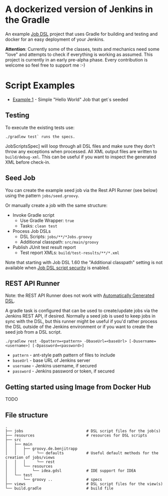 # A dockerized version of Jenkins in the Gradle

An example [Job DSL](https://github.com/jenkinsci/job-dsl-plugin) project that uses Gradle for building and testing and
docker for an easy deployment of your Jenkins. 

**Attention**: Currently some of the classes, tests and mechanics need some "love" and attempts to check if everything
is working as assumed. This project is currently in an early pre-alpha phase. Every contribution is welcome so feel 
free to support me :-)

# Script Examples

* [Example 1](jobs/exampleJob.groovy) - Simple "Hello World" Job that get`s seeded


## Testing

To execute the existing tests use:
```
./gradlew test` runs the specs.
```

JobScriptsSpec]
will loop through all DSL files and make sure they don't throw any exceptions when processed. All XML output files are written to `build/debug-xml`. 
This can be useful if you want to inspect the generated XML before check-in.

## Seed Job

You can create the example seed job via the Rest API Runner (see below) using the pattern `jobs/seed.groovy`.

Or manually create a job with the same structure:

* Invoke Gradle script
   * Use Gradle Wrapper: `true`
   * Tasks: `clean test`
* Process Job DSLs
   * DSL Scripts: `jobs/**/*Jobs.groovy`
   * Additional classpath: `src/main/groovy`
* Publish JUnit test result report
   * Test report XMLs: `build/test-results/**/*.xml`

Note that starting with Job DSL 1.60 the "Additional classpath" setting is not available when
[Job DSL script security](https://github.com/jenkinsci/job-dsl-plugin/wiki/Script-Security) is enabled.

## REST API Runner

Note: the REST API Runner does not work with [Automatically Generated DSL](https://github.com/jenkinsci/job-dsl-plugin/wiki/Automatically-Generated-DSL). 

A gradle task is configured that can be used to create/update jobs via the Jenkins REST API, if desired. Normally
a seed job is used to keep jobs in sync with the DSL, but this runner might be useful if you'd rather process the
DSL outside of the Jenkins environment or if you want to create the seed job from a DSL script.

```./gradlew rest -Dpattern=<pattern> -DbaseUrl=<baseUrl> [-Dusername=<username>] [-Dpassword=<password>]```

* `pattern` - ant-style path pattern of files to include
* `baseUrl` - base URL of Jenkins server
* `username` - Jenkins username, if secured
* `password` - Jenkins password or token, if secured


## Getting started using Image from Docker Hub

TODO

## File structure

    .
    ├── jobs                            # DSL script files for the job(s)
    ├── resources                       # resources for DSL scripts
    ├── src
    │   ├── main
    │   │   ├── groovy.de.benjitrapp             
    │   │   │     └── defaults          # Useful default methods for the creation of jobs/views
    │   │   │     └── rest              
    │   │   └── resources
    │   │       └── idea.gdsl           # IDE support for IDEA
    │   └── test
    │       └── groovy ..               # specs
    ├── views                           # DSL script files for the view(s)
    └── build.gradle                    # build file